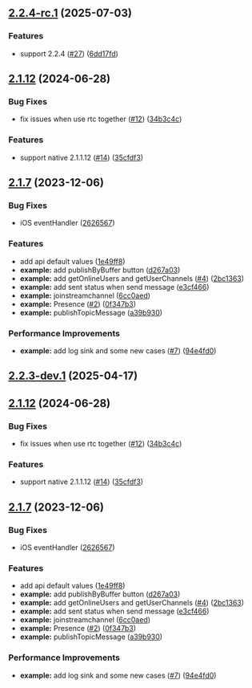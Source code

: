 

## [2.2.4-rc.1](https://github.com/AgoraIO-Extensions/agora-react-native-rtm/compare/2.1.12...v2.2.4-rc.1) (2025-07-03)


### Features

* support 2.2.4 ([#27](https://github.com/AgoraIO-Extensions/agora-react-native-rtm/issues/27)) ([6dd17fd](https://github.com/AgoraIO-Extensions/agora-react-native-rtm/commit/6dd17fd59a2a14691fcc6e61ba8dffec6ab4d9ff))



## [2.1.12](https://github.com/AgoraIO-Extensions/agora-react-native-rtm/compare/2.1.7...2.1.12) (2024-06-28)


### Bug Fixes

* fix issues when use rtc together ([#12](https://github.com/AgoraIO-Extensions/agora-react-native-rtm/issues/12)) ([34b3c4c](https://github.com/AgoraIO-Extensions/agora-react-native-rtm/commit/34b3c4cf35ca22250787cfb9197bb1e28b603702))


### Features

* support native 2.1.1.12 ([#14](https://github.com/AgoraIO-Extensions/agora-react-native-rtm/issues/14)) ([35cfdf3](https://github.com/AgoraIO-Extensions/agora-react-native-rtm/commit/35cfdf34ef8fa52eaad3f7220ce9bf7ce50de254))



## [2.1.7](https://github.com/AgoraIO-Extensions/agora-react-native-rtm/compare/2626567bd1bc25f21b961bff62aa6c3d7b354ba4...2.1.7) (2023-12-06)


### Bug Fixes

* iOS eventHandler ([2626567](https://github.com/AgoraIO-Extensions/agora-react-native-rtm/commit/2626567bd1bc25f21b961bff62aa6c3d7b354ba4))


### Features

* add api default values ([1e49ff8](https://github.com/AgoraIO-Extensions/agora-react-native-rtm/commit/1e49ff8dfde11e72d4db7124285ba1463210433e))
* **example:** add  publishByBuffer button ([d267a03](https://github.com/AgoraIO-Extensions/agora-react-native-rtm/commit/d267a03f03abffa933b749b8906894ff51331d69))
* **example:** add getOnlineUsers and getUserChannels ([#4](https://github.com/AgoraIO-Extensions/agora-react-native-rtm/issues/4)) ([2bc1363](https://github.com/AgoraIO-Extensions/agora-react-native-rtm/commit/2bc13639b0f92f3810ec5d4b6a2424beb1a82122))
* **example:** add sent status when send message ([e3cf466](https://github.com/AgoraIO-Extensions/agora-react-native-rtm/commit/e3cf466ccc180d6ea89ea29fe81c2be6c22291b8))
* **example:** joinstreamchannel ([6cc0aed](https://github.com/AgoraIO-Extensions/agora-react-native-rtm/commit/6cc0aed85bc0656c555530bcbdd8f327da6bc6d4))
* **example:** Presence ([#2](https://github.com/AgoraIO-Extensions/agora-react-native-rtm/issues/2)) ([0f347b3](https://github.com/AgoraIO-Extensions/agora-react-native-rtm/commit/0f347b33972ebb152e16b0a11b6b06d03f1319cd))
* **example:** publishTopicMessage ([a39b930](https://github.com/AgoraIO-Extensions/agora-react-native-rtm/commit/a39b9303e46aaa415cde4c04c3739c5307a41310))


### Performance Improvements

* **example:** add log sink and some new cases ([#7](https://github.com/AgoraIO-Extensions/agora-react-native-rtm/issues/7)) ([94e4fd0](https://github.com/AgoraIO-Extensions/agora-react-native-rtm/commit/94e4fd08c7fa20310f20a2619bc5818d1934c8ee))

## [2.2.3-dev.1](https://github.com/AgoraIO-Extensions/agora-react-native-rtm/compare/2.1.12...v2.2.3-dev.1) (2025-04-17)



## [2.1.12](https://github.com/AgoraIO-Extensions/agora-react-native-rtm/compare/2.1.7...2.1.12) (2024-06-28)


### Bug Fixes

* fix issues when use rtc together ([#12](https://github.com/AgoraIO-Extensions/agora-react-native-rtm/issues/12)) ([34b3c4c](https://github.com/AgoraIO-Extensions/agora-react-native-rtm/commit/34b3c4cf35ca22250787cfb9197bb1e28b603702))


### Features

* support native 2.1.1.12 ([#14](https://github.com/AgoraIO-Extensions/agora-react-native-rtm/issues/14)) ([35cfdf3](https://github.com/AgoraIO-Extensions/agora-react-native-rtm/commit/35cfdf34ef8fa52eaad3f7220ce9bf7ce50de254))



## [2.1.7](https://github.com/AgoraIO-Extensions/agora-react-native-rtm/compare/2626567bd1bc25f21b961bff62aa6c3d7b354ba4...2.1.7) (2023-12-06)


### Bug Fixes

* iOS eventHandler ([2626567](https://github.com/AgoraIO-Extensions/agora-react-native-rtm/commit/2626567bd1bc25f21b961bff62aa6c3d7b354ba4))


### Features

* add api default values ([1e49ff8](https://github.com/AgoraIO-Extensions/agora-react-native-rtm/commit/1e49ff8dfde11e72d4db7124285ba1463210433e))
* **example:** add  publishByBuffer button ([d267a03](https://github.com/AgoraIO-Extensions/agora-react-native-rtm/commit/d267a03f03abffa933b749b8906894ff51331d69))
* **example:** add getOnlineUsers and getUserChannels ([#4](https://github.com/AgoraIO-Extensions/agora-react-native-rtm/issues/4)) ([2bc1363](https://github.com/AgoraIO-Extensions/agora-react-native-rtm/commit/2bc13639b0f92f3810ec5d4b6a2424beb1a82122))
* **example:** add sent status when send message ([e3cf466](https://github.com/AgoraIO-Extensions/agora-react-native-rtm/commit/e3cf466ccc180d6ea89ea29fe81c2be6c22291b8))
* **example:** joinstreamchannel ([6cc0aed](https://github.com/AgoraIO-Extensions/agora-react-native-rtm/commit/6cc0aed85bc0656c555530bcbdd8f327da6bc6d4))
* **example:** Presence ([#2](https://github.com/AgoraIO-Extensions/agora-react-native-rtm/issues/2)) ([0f347b3](https://github.com/AgoraIO-Extensions/agora-react-native-rtm/commit/0f347b33972ebb152e16b0a11b6b06d03f1319cd))
* **example:** publishTopicMessage ([a39b930](https://github.com/AgoraIO-Extensions/agora-react-native-rtm/commit/a39b9303e46aaa415cde4c04c3739c5307a41310))


### Performance Improvements

* **example:** add log sink and some new cases ([#7](https://github.com/AgoraIO-Extensions/agora-react-native-rtm/issues/7)) ([94e4fd0](https://github.com/AgoraIO-Extensions/agora-react-native-rtm/commit/94e4fd08c7fa20310f20a2619bc5818d1934c8ee))